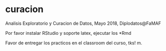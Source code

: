 # curacion
Analisis Exploratorio y Curacion de Datos, Mayo 2018, Diplodatos@FaMAF

Por favor instalar RStudio y soporte latex, ejecutar los *Rmd

Favor de entregar los practicos en el classroom del curso, tks! m.
